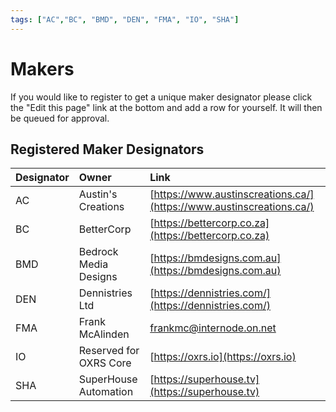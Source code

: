```yaml
---
tags: ["AC","BC", "BMD", "DEN", "FMA", "IO", "SHA"]
---
```

# Makers
If you would like to register to get a unique maker designator please click the "Edit this page" link at the bottom and add a row for yourself. It will then be queued for approval.

## Registered Maker Designators

|Designator| Owner                          | Link                     |
|:-------- |:-------------------------------| :------------------------|
|AC        |Austin's Creations              | [https://www.austinscreations.ca/](https://www.austinscreations.ca/) |
|BC        |BetterCorp                      | [https://bettercorp.co.za](https://bettercorp.co.za) |
|BMD       |Bedrock Media Designs           | [https://bmdesigns.com.au](https://bmdesigns.com.au) |
|DEN       |Dennistries Ltd                 | [https://dennistries.com/](https://dennistries.com/) |
|FMA       |Frank McAlinden                 | <frankmc@internode.on.net> |
|IO        |Reserved for OXRS Core          | [https://oxrs.io](https://oxrs.io) |
|SHA       |SuperHouse Automation           | [https://superhouse.tv](https://superhouse.tv) |
